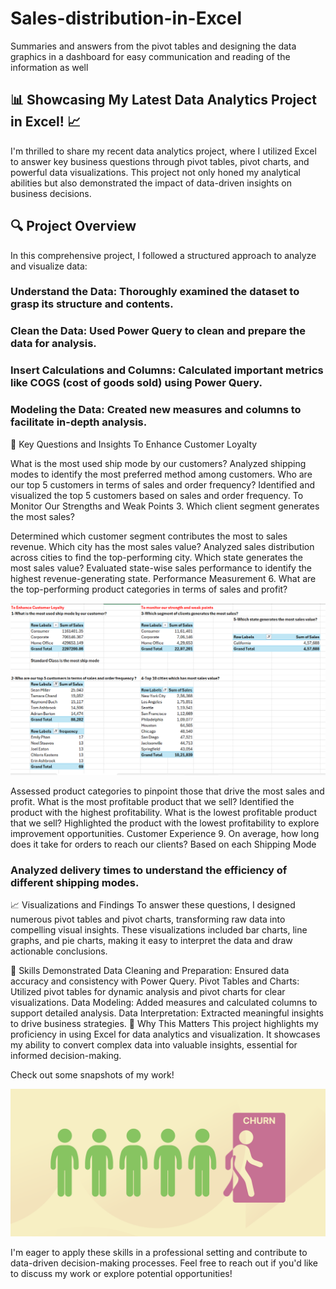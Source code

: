 # Sales-distribution-in-Excel
Summaries and answers from the pivot tables and designing the data graphics in a dashboard for easy communication and reading of the information as well

## **📊 Showcasing My Latest Data Analytics Project in Excel! 📈** 

I'm thrilled to share my recent data analytics project, where I utilized Excel to answer key business questions through pivot tables, pivot charts, and powerful data visualizations. This project not only honed my analytical abilities but also demonstrated the impact of data-driven insights on business decisions.

## 🔍 Project Overview
In this comprehensive project, I followed a structured approach to analyze and visualize data:

### **Understand the Data: Thoroughly examined the dataset to grasp its structure and contents.** ###
### **Clean the Data: Used Power Query to clean and prepare the data for analysis.** ###
### **Insert Calculations and Columns: Calculated important metrics like COGS (cost of goods sold) using Power Query.** ###
### **Modeling the Data: Created new measures and columns to facilitate in-depth analysis.** ###
🔧 Key Questions and Insights
To Enhance Customer Loyalty

What is the most used ship mode by our customers?
Analyzed shipping modes to identify the most preferred method among customers.
Who are our top 5 customers in terms of sales and order frequency?
Identified and visualized the top 5 customers based on sales and order frequency.
To Monitor Our Strengths and Weak Points
3. Which client segment generates the most sales?

Determined which customer segment contributes the most to sales revenue.
Which city has the most sales value?
Analyzed sales distribution across cities to find the top-performing city.
Which state generates the most sales value?
Evaluated state-wise sales performance to identify the highest revenue-generating state.
Performance Measurement
6. What are the top-performing product categories in terms of sales and profit?

![image alt](https://github.com/Udayagour14/Sales-distribution-in-Excel/blob/main/excel1.png)

Assessed product categories to pinpoint those that drive the most sales and profit.
What is the most profitable product that we sell?
Identified the product with the highest profitability.
What is the lowest profitable product that we sell?
Highlighted the product with the lowest profitability to explore improvement opportunities.
Customer Experience
9. On average, how long does it take for orders to reach our clients? Based on each Shipping Mode

### **Analyzed delivery times to understand the efficiency of different shipping modes.** ###
📈 Visualizations and Findings
To answer these questions, I designed numerous pivot tables and pivot charts, transforming raw data into compelling visual insights. These visualizations included bar charts, line graphs, and pie charts, making it easy to interpret the data and draw actionable conclusions.

💼 Skills Demonstrated
Data Cleaning and Preparation: Ensured data accuracy and consistency with Power Query.
Pivot Tables and Charts: Utilized pivot tables for dynamic analysis and pivot charts for clear visualizations.
Data Modeling: Added measures and calculated columns to support detailed analysis.
Data Interpretation: Extracted meaningful insights to drive business strategies.
📢 Why This Matters
This project highlights my proficiency in using Excel for data analytics and visualization. It showcases my ability to convert complex data into valuable insights, essential for informed decision-making.

Check out some snapshots of my work!

![image alt](https://github.com/Udayagour14/Telecom-Churn-Minimization-Strategy/blob/d96fa2bf5410023afc0b13ff86cdfc391dfe52df/5.-Customer.png)

I'm eager to apply these skills in a professional setting and contribute to data-driven decision-making processes. Feel free to reach out if you'd like to discuss my work or explore potential opportunities!
